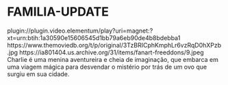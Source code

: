 # FAMILIA-UPDATE

<item>
<title>[COLOR silver][B] UMA VIAGEM INCRÍVEL [/COLOR][/B][COLOR yellow]  FULL HD  [B][/COLOR][/B]</title>
<link>plugin://plugin.video.elementum/play?uri=magnet:?xt=urn:btih:1a30590e15606545d1bb79a6eb90de4b8bdebba1</link>
<thumbnail>https://www.themoviedb.org/t/p/original/3TzBRICphKmphLr6vzRqD0hXPzb.jpg</thumbnail>
<fanart>https://ia801404.us.archive.org/31/items/fanart-freeddons/9.jpeg</fanart>
<info>Charlie é uma menina aventureira e cheia de imaginação, que embarca em uma viagem mágica para desvendar o mistério por trás de um ovo que surgiu em sua cidade.</info>
</item>


